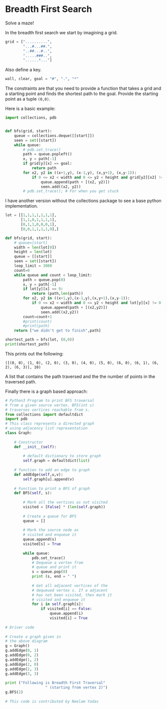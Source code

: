 # Breadth First Search

Solve a maze!

In the breadth first search we start by imagining a grid.

```python
grid = ["..........",
        "...#...##.",
        "..##...#..",
        ".....###..",
        "......*..."]
```

Also define a key.
```python
wall, clear, goal = "#", ".", "*"
```
The constraints are that you need to provide a function that takes a grid and a starting point and finds the shortest path to the goal. Provide the starting point as a tuple ```(0,0)```.

Here is a basic example:

```python
import collections, pdb


def bfs(grid, start):
    queue = collections.deque([[start]])
    seen = set([start])
    while queue:
        # pdb.set_trace()
        path = queue.popleft()
        x, y = path[-1]
        if grid[y][x] == goal:
            return path
        for x2, y2 in ((x+1,y), (x-1,y), (x,y+1), (x,y-1)):
            if 0 <= x2 < width and 0 <= y2 < height and grid[y2][x2] != wall and (x2, y2) not in seen:
                queue.append(path + [(x2, y2)])
                seen.add((x2, y2))
        # pdb.set_trace(); # For when you get stuck

```
I have another version without the collections package to see a base python implementation.

```python
lot = [[1,1,1,1,1,1,1],
       [1,1,0,1,1,1,1],
       [0,1,1,0,0,0,1],
       [0,0,1,1,1,1,9],]

def bfs(grid, start):
    # queue=[start]
    width = len(lot[0])
    height = len(lot)
    queue = [[start]]
    seen = set([start])
    loop_limit = 3000
    count=0
    while queue and count < loop_limit:
        path = queue.pop(0)
        x, y = path[-1]
        if lot[y][x] == 9:
            return (path,len(path))
        for x2, y2 in ((x+1,y),(x-1,y),(x,y+1),(x,y-1)):
            if 0 <= x2 < width and 0 <= y2 < height and lot[y][x] != 0 and (x2,y2) not in seen:
                queue.append(path + [(x2,y2)])
                seen.add((x2,y2))
        count=count+1
        #print(count)
        #print(path)
    return ["we didn't get to finish",path]

shortest_path = bfs(lot, (0,0))
print(shortest_path)
```


This prints out the following:

```
([(0, 0), (1, 0), (2, 0), (3, 0), (4, 0), (5, 0), (6, 0), (6, 1), (6, 2), (6, 3)], 10)
```

A list that contains the path traversed and the the number of points in the traversed path.

Finally there is a graph based approach:

```python
# Python3 Program to print BFS traversal 
# from a given source vertex. BFS(int s) 
# traverses vertices reachable from s. 
from collections import defaultdict 
import pdb
# This class represents a directed graph 
# using adjacency list representation 
class Graph: 
  
    # Constructor 
    def __init__(self): 
  
        # default dictionary to store graph 
        self.graph = defaultdict(list) 
  
    # function to add an edge to graph 
    def addEdge(self,u,v): 
        self.graph[u].append(v) 
  
    # Function to print a BFS of graph 
    def BFS(self, s): 
        
        # Mark all the vertices as not visited 
        visited = [False] * (len(self.graph)) 
  
        # Create a queue for BFS 
        queue = [] 
  
        # Mark the source node as  
        # visited and enqueue it 
        queue.append(s) 
        visited[s] = True
  
        while queue: 
            pdb.set_trace()
            # Dequeue a vertex from  
            # queue and print it 
            s = queue.pop(0) 
            print (s, end = " ") 
  
            # Get all adjacent vertices of the 
            # dequeued vertex s. If a adjacent 
            # has not been visited, then mark it 
            # visited and enqueue it 
            for i in self.graph[s]: 
                if visited[i] == False: 
                    queue.append(i) 
                    visited[i] = True
  
# Driver code 
  
# Create a graph given in 
# the above diagram 
g = Graph() 
g.addEdge(0, 1) 
g.addEdge(0, 2) 
g.addEdge(1, 2) 
g.addEdge(2, 0) 
g.addEdge(2, 3) 
g.addEdge(3, 3) 
  
print ("Following is Breadth First Traversal"
                  " (starting from vertex 2)") 
g.BFS(2) 
  
# This code is contributed by Neelam Yadav 
```
